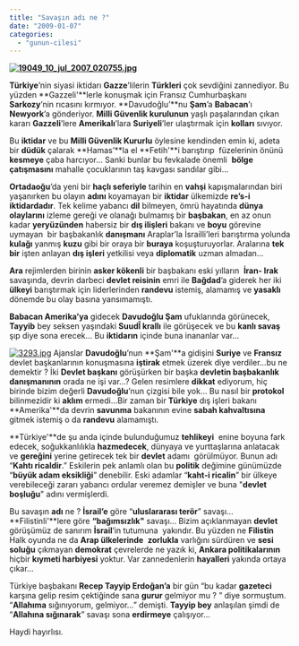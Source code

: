 ```yaml
---
title: "Savaşın adı ne ?"
date: "2009-01-07"
categories: 
  - "gunun-cilesi"
---
```


**[![19049_10_jul_2007_020755.jpg](/uploads/2009/01/19049_10_jul_2007_020755.jpg)](/uploads/2009/01/19049_10_jul_2007_020755.jpg "19049_10_jul_2007_020755.jpg")**

**Türkiye**’nin siyasi iktidarı **Gazze**’lilerin **Türkleri** çok sevdiğini zannediyor. Bu yüzden **Gazzeli'**lerle konuşmak için Fransız Cumhurbaşkanı **Sarkozy**’nin rıcasını kırmıyor. **Davudoğlu’**nu **Şam**’a **Babacan**’ı **Newyork**’a gönderiyor. **Milli Güvenlik kurulunun** yaşlı paşalarından çıkan kararı **Gazzeli**’lere **Amerikalı**’lara **Suriyeli**’ler ulaştırmak için **kolları** sıvıyor.

Bu **iktidar** ve bu **Milli Güvenlik Kururlu** öylesine kendinden emin ki, adeta bir **düdük** çalarak **Hamas’**la el **Fetih'**i barıştırıp  füzelerinin önünü **kesmeye** çaba harcıyor... Sanki bunlar bu fevkalade önemli  **bölge çatışmasını** mahalle çocuklarının taş kavgası sandılar gibi…

**Ortadaoğu**’da yeni bir **haçlı seferiyle** tarihin en **vahşi** kapışmalarından biri yaşanırken bu olayın **adını** koyamayan bir **iktidar** ülkemizde **re’s-i iktidardadır**. Tek kelime yabancı **dil** bilmeyen, ömrü hayatında **dünya olaylarını** izleme gereği ve olanağı bulmamış bir **başbakan**, en az onun kadar **yeryüzünden** habersiz bir **dış ilişleri** bakanı ve **boyu** görevine uymayan  bir başbakanlık **danışmanı** Araplar’la İsrailli’leri barıştırma yolunda **kulağı** yanmış **kuzu** gibi bir oraya bir **buraya** koşuşturuyorlar. Aralarına **tek bir** işten anlayan **dış işleri** yetkilisi veya **diplomatik** uzman almadan…

**Ara** rejimlerden birinin **asker kökenli** bir başbakanı eski yılların  **İran- Irak** savaşında, devrin darbeci **devlet reisinin** emri ile **Bağdad**’a giderek her iki **ülkeyi** barıştırmak için liderlerinden **randevu** istemiş, alamamış ve **yasaklı** dönemde bu olay basına yansımamıştı.

**Babacan Amerika’ya** gidecek **Davudoğlu Şam** ufuklarında görünecek, **Tayyib** bey seksen yaşındaki **SuudÎ krallı** ile görüşecek ve bu **kanlı savaş** şıp diye sona erecek... Bu **iktidarın** içinde buna inananlar var…

[![3293.jpg](/uploads/2009/01/3293.jpg)](/uploads/2009/01/3293.jpg "3293.jpg") Ajanslar **Davudoğlu**’nun **Şam'**a gidişini **Suriye** ve **Fransız** devlet başkanlarının konuşmasına **iştirak** etmek üzerek diye verdiler…bu ne demektir ? İki **Devlet başkanı** görüşürken bir başka **devletin başbakanlık danışmanının** orada ne işi var…? Gelen resimlere **dikkat** ediyorum, hiç birinde bizim değerli **Davudoğlu**’nun çizgisi bile yok… Bu nasıl bir **protokol** bilinmezidir ki **aklım** ermedi…Bir zaman bir **Türkiye** dış işleri bakanı **Amerika'**da devrin **savunma** bakanının evine **sabah kahvaltısına** gitmek istemiş o da **randevu** alamamıştı.

**Türkiye'**de şu anda içinde bulunduğumuz **tehlikeyi**  enine boyuna fark edecek, soğukkanlılıkla **hazmedecek**, dünyaya ve yurttaşlarına anlatacak  ve **gereğini** yerine getirecek tek bir **devlet** adamı  görülmüyor. Bunun adı “**Kahtı ricaldir**.” Eskilerin pek anlamlı olan bu **politik** değimine günümüzde “**büyük adam eksikliği**” denebilir. Eski adamlar “**kaht-i ricalin**” bir ülkeye verebileceği zararı yabancı ordular veremez demişler ve buna "**devlet boşluğu**" adını vermişlerdi.

Bu savaşın **adı** ne ? **İsrail’e** göre “**uluslararası terör**” savaşı… **Filistinli'**lere göre **“bağımsızlık"** savaşı… Bizim açıklanmayan **devlet** görüşümüz de sanırım **İsrail**’in tutumuna  yakındır. Bu yüzden ne **Filistin** Halk oyunda ne da **Arap ülkelerinde**  **zorlukla** varlığını sürdüren ve **sesi soluğu** çıkmayan **demokrat** çevrelerde ne yazık ki, **Ankara politikalarının**  hiçbir **kıymeti harbiyesi** yoktur. Var zannedenlerin **hayalleri** yakında ortaya çıkar…

Türkiye başbakanı **Recep Tayyip Erdoğan’a** bir gün “bu kadar **gazeteci** karşına gelip resim çektiğinde sana **gurur** gelmiyor mu ? ” diye sormuştum. “**Allahıma** sığınıyorum, gelmiyor…” demişti. **Tayyip bey** anlaşılan şimdi de “**Allahına sığınarak**” savaşı sona **erdirmeye** çalışıyor…

Haydi hayırlısı.
